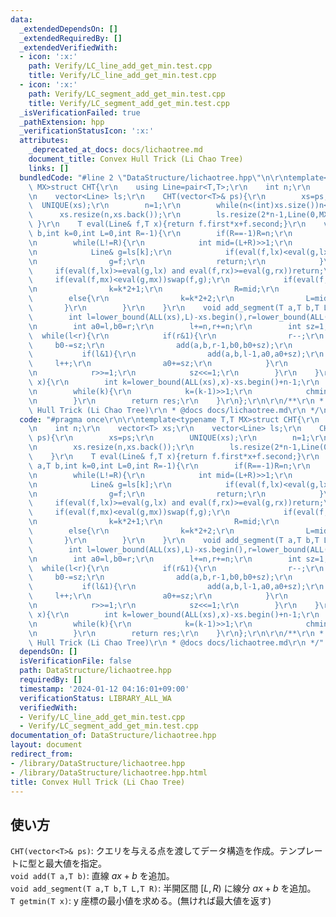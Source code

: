 ```yaml
---
data:
  _extendedDependsOn: []
  _extendedRequiredBy: []
  _extendedVerifiedWith:
  - icon: ':x:'
    path: Verify/LC_line_add_get_min.test.cpp
    title: Verify/LC_line_add_get_min.test.cpp
  - icon: ':x:'
    path: Verify/LC_segment_add_get_min.test.cpp
    title: Verify/LC_segment_add_get_min.test.cpp
  _isVerificationFailed: true
  _pathExtension: hpp
  _verificationStatusIcon: ':x:'
  attributes:
    _deprecated_at_docs: docs/lichaotree.md
    document_title: Convex Hull Trick (Li Chao Tree)
    links: []
  bundledCode: "#line 2 \"DataStructure/lichaotree.hpp\"\n\r\ntemplate<typename T,T\
    \ MX>struct CHT{\r\n    using Line=pair<T,T>;\r\n    int n;\r\n    vector<T> xs;\r\
    \n    vector<Line> ls;\r\n    CHT(vector<T>& ps){\r\n        xs=ps;\r\n      \
    \  UNIQUE(xs);\r\n        n=1;\r\n        while(n<(int)xs.size())n<<=1;\r\n  \
    \      xs.resize(n,xs.back());\r\n        ls.resize(2*n-1,Line(0,MX));\r\n   \
    \ }\r\n    T eval(Line& f,T x){return f.first*x+f.second;}\r\n    void add(T a,T\
    \ b,int k=0,int L=0,int R=-1){\r\n        if(R==-1)R=n;\r\n        Line f={a,b};\r\
    \n        while(L!=R){\r\n            int mid=(L+R)>>1;\r\n            T lx=xs[L],mx=xs[mid],rx=xs[R-1];\r\
    \n            Line& g=ls[k];\r\n            if(eval(f,lx)<eval(g,lx) and eval(f,rx)<eval(g,rx)){\r\
    \n                g=f;\r\n                return;\r\n            }\r\n       \
    \     if(eval(f,lx)>=eval(g,lx) and eval(f,rx)>=eval(g,rx))return;\r\n       \
    \     if(eval(f,mx)<eval(g,mx))swap(f,g);\r\n            if(eval(f,lx)<eval(g,lx)){\r\
    \n                k=k*2+1;\r\n                R=mid;\r\n            }\r\n    \
    \        else{\r\n                k=k*2+2;\r\n                L=mid;\r\n     \
    \       }\r\n        }\r\n    }\r\n    void add_segment(T a,T b,T L,T R){\r\n\
    \        int l=lower_bound(ALL(xs),L)-xs.begin(),r=lower_bound(ALL(xs),R)-xs.begin();\r\
    \n        int a0=l,b0=r;\r\n        l+=n,r+=n;\r\n        int sz=1;\r\n      \
    \  while(l<r){\r\n            if(r&1){\r\n                r--;\r\n           \
    \     b0-=sz;\r\n                add(a,b,r-1,b0,b0+sz);\r\n            }\r\n \
    \           if(l&1){\r\n                add(a,b,l-1,a0,a0+sz);\r\n           \
    \     l++;\r\n                a0+=sz;\r\n            }\r\n            l>>=1;\r\
    \n            r>>=1;\r\n            sz<<=1;\r\n        }\r\n    }\r\n    T getmin(T\
    \ x){\r\n        int k=lower_bound(ALL(xs),x)-xs.begin()+n-1;\r\n        T res=eval(ls[k],x);\r\
    \n        while(k){\r\n            k=(k-1)>>1;\r\n            chmin(res,eval(ls[k],x));\r\
    \n        }\r\n        return res;\r\n    }\r\n};\r\n\r\n/**\r\n * @brief Convex\
    \ Hull Trick (Li Chao Tree)\r\n * @docs docs/lichaotree.md\r\n */\n"
  code: "#pragma once\r\n\r\ntemplate<typename T,T MX>struct CHT{\r\n    using Line=pair<T,T>;\r\
    \n    int n;\r\n    vector<T> xs;\r\n    vector<Line> ls;\r\n    CHT(vector<T>&\
    \ ps){\r\n        xs=ps;\r\n        UNIQUE(xs);\r\n        n=1;\r\n        while(n<(int)xs.size())n<<=1;\r\
    \n        xs.resize(n,xs.back());\r\n        ls.resize(2*n-1,Line(0,MX));\r\n\
    \    }\r\n    T eval(Line& f,T x){return f.first*x+f.second;}\r\n    void add(T\
    \ a,T b,int k=0,int L=0,int R=-1){\r\n        if(R==-1)R=n;\r\n        Line f={a,b};\r\
    \n        while(L!=R){\r\n            int mid=(L+R)>>1;\r\n            T lx=xs[L],mx=xs[mid],rx=xs[R-1];\r\
    \n            Line& g=ls[k];\r\n            if(eval(f,lx)<eval(g,lx) and eval(f,rx)<eval(g,rx)){\r\
    \n                g=f;\r\n                return;\r\n            }\r\n       \
    \     if(eval(f,lx)>=eval(g,lx) and eval(f,rx)>=eval(g,rx))return;\r\n       \
    \     if(eval(f,mx)<eval(g,mx))swap(f,g);\r\n            if(eval(f,lx)<eval(g,lx)){\r\
    \n                k=k*2+1;\r\n                R=mid;\r\n            }\r\n    \
    \        else{\r\n                k=k*2+2;\r\n                L=mid;\r\n     \
    \       }\r\n        }\r\n    }\r\n    void add_segment(T a,T b,T L,T R){\r\n\
    \        int l=lower_bound(ALL(xs),L)-xs.begin(),r=lower_bound(ALL(xs),R)-xs.begin();\r\
    \n        int a0=l,b0=r;\r\n        l+=n,r+=n;\r\n        int sz=1;\r\n      \
    \  while(l<r){\r\n            if(r&1){\r\n                r--;\r\n           \
    \     b0-=sz;\r\n                add(a,b,r-1,b0,b0+sz);\r\n            }\r\n \
    \           if(l&1){\r\n                add(a,b,l-1,a0,a0+sz);\r\n           \
    \     l++;\r\n                a0+=sz;\r\n            }\r\n            l>>=1;\r\
    \n            r>>=1;\r\n            sz<<=1;\r\n        }\r\n    }\r\n    T getmin(T\
    \ x){\r\n        int k=lower_bound(ALL(xs),x)-xs.begin()+n-1;\r\n        T res=eval(ls[k],x);\r\
    \n        while(k){\r\n            k=(k-1)>>1;\r\n            chmin(res,eval(ls[k],x));\r\
    \n        }\r\n        return res;\r\n    }\r\n};\r\n\r\n/**\r\n * @brief Convex\
    \ Hull Trick (Li Chao Tree)\r\n * @docs docs/lichaotree.md\r\n */"
  dependsOn: []
  isVerificationFile: false
  path: DataStructure/lichaotree.hpp
  requiredBy: []
  timestamp: '2024-01-12 04:16:01+09:00'
  verificationStatus: LIBRARY_ALL_WA
  verifiedWith:
  - Verify/LC_line_add_get_min.test.cpp
  - Verify/LC_segment_add_get_min.test.cpp
documentation_of: DataStructure/lichaotree.hpp
layout: document
redirect_from:
- /library/DataStructure/lichaotree.hpp
- /library/DataStructure/lichaotree.hpp.html
title: Convex Hull Trick (Li Chao Tree)
---
```

## 使い方

`CHT(vector<T>& ps)`: クエリを与える点を渡してデータ構造を作成。テンプレートに型と最大値を指定。  
`void add(T a,T b)`: 直線 $ax+b$ を追加。  
`void add_segment(T a,T b,T L,T R)`: 半開区間 $[L,R)$ に線分 $ax+b$ を追加。  
`T getmin(T x)`: y 座標の最小値を求める。(無ければ最大値を返す)